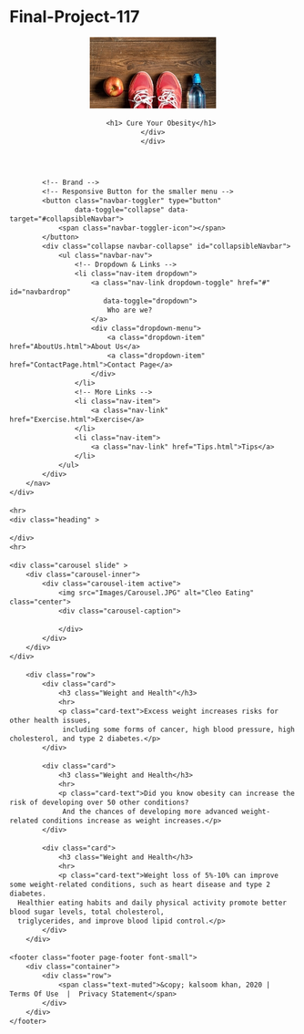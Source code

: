 # Final-Project-117
<!-- kalsoom khan-->
<!-- Professor Hendela -->
<!-- IS 117-002 -->
<!-- Spring 2020 Semester -->

<!DOCTYPE html>
<html lang="en">
<head>
    <meta charset="UTF-8">
    <title>Obesity</title>
     <link rel="shortcut icon" href="Images/Logos.png">
    <link rel="stylesheet"
          href="https://stackpath.bootstrapcdn.com/bootstrap/4.4.1/css/bootstrap.min.css"
          integrity="sha384-Vkoo8x4CGsO3+Hhxv8T/Q5PaXtkKtu6ug5TOeNV6gBiFeWPGFN9MuhOf23Q9Ifjh"
          crossorigin="anonymous">
    <link href="css/main.css" rel="stylesheet">
</head>
<header>
    <div class="row">
        <div class="logo-row">
          <a href="index.html"><img src="Images/FitAndActive.png" alt="Logo"></a>
        
        <h1> Cure Your Obesity</h1>
    </div>
    </div>
</header>
<body>

<div class="container-fluid">
    <div class="row">
        <nav class="navbar navbar-expand-md
                    justify-content-start
                    bg-dark navbar-dark
                    col-12">

            <!-- Brand -->
            <!-- Responsive Button for the smaller menu -->
            <button class="navbar-toggler" type="button"
                    data-toggle="collapse" data-target="#collapsibleNavbar">
                <span class="navbar-toggler-icon"></span>
            </button>
            <div class="collapse navbar-collapse" id="collapsibleNavbar">
                <ul class="navbar-nav">
                    <!-- Dropdown & Links -->
                    <li class="nav-item dropdown">
                        <a class="nav-link dropdown-toggle" href="#" id="navbardrop"
                           data-toggle="dropdown">
                            Who are we?
                        </a>
                        <div class="dropdown-menu">
                            <a class="dropdown-item" href="AboutUs.html">About Us</a>
                            <a class="dropdown-item" href="ContactPage.html">Contact Page</a>
                        </div>
                    </li>
                    <!-- More Links -->
                    <li class="nav-item">
                        <a class="nav-link" href="Exercise.html">Exercise</a>
                    </li>
                    <li class="nav-item">
                        <a class="nav-link" href="Tips.html">Tips</a>
                    </li>
                </ul>
            </div>
        </nav>
    </div>

    <hr>
    <div class="heading" >
        
    </div>
    <hr>

    <div class="carousel slide" >
        <div class="carousel-inner">
            <div class="carousel-item active">
                <img src="Images/Carousel.JPG" alt="Cleo Eating" class="center">
                <div class="carousel-caption">
                   
                </div>
            </div>
        </div>
    </div>

        <div class="row">
            <div class="card">
                <h3 class="Weight and Health"</h3>
                <hr>
                <p class="card-text">Excess weight increases risks for other health issues,
                 including some forms of cancer, high blood pressure, high cholesterol, and type 2 diabetes.</p>
            </div>

            <div class="card">
                <h3 class="Weight and Health</h3>
                <hr>
                <p class="card-text">Did you know obesity can increase the risk of developing over 50 other conditions?
                 And the chances of developing more advanced weight-related conditions increase as weight increases.</p>
            </div>

            <div class="card">
                <h3 class="Weight and Health</h3>
                <hr>
                <p class="card-text">Weight loss of 5%-10% can improve some weight-related conditions, such as heart disease and type 2 diabetes.
      Healthier eating habits and daily physical activity promote better blood sugar levels, total cholesterol, 
      triglycerides, and improve blood lipid control.</p>
            </div>
        </div>

    <footer class="footer page-footer font-small">
        <div class="container">
            <div class="row">
                <span class="text-muted">&copy; kalsoom khan, 2020 |  Terms Of Use  |  Privacy Statement</span>
            </div>
        </div>
    </footer>
</div>


<script src="https://code.jquery.com/jquery-3.4.1.slim.min.js"
        integrity="sha384-J6qa4849blE2+poT4WnyKhv5vZF5SrPo0iEjwBvKU7imGFAV0wwj1yYfoRSJoZ+n"
        crossorigin="anonymous"></script>
<script src="https://cdn.jsdelivr.net/npm/popper.js@1.16.0/dist/umd/popper.min.js"
        integrity="sha384-Q6E9RHvbIyZFJoft+2mJbHaEWldlvI9IOYy5n3zV9zzTtmI3UksdQRVvoxMfooAo"
        crossorigin="anonymous"></script>
<script src="https://stackpath.bootstrapcdn.com/bootstrap/4.4.1/js/bootstrap.min.js"
        integrity="sha384-wfSDF2E50Y2D1uUdj0O3uMBJnjuUD4Ih7YwaYd1iqfktj0Uod8GCExl3Og8ifwB6"
        crossorigin="anonymous"></script>
</body>
</html>
